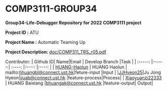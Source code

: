 # COMP3111-GROUP34
**Group34-Life-Debugger Repository for 2022 COMP3111 project**

**Project ID :** ATU

**Project Name :** Automatic Teaming Up 

**Project Description:** [doc/COMP311_TRS_r05.pdf](doc/COMP311_TRS_r05.pdf)

Contributor:
| Github ID| Name|Email | Develop Branch |Task |
| :-----: |:-----:| :----: |:----: |:----: |
| [HUANG-Haolun](https://github.com/HUANG-Haolun) | HUANG Haolun | mailto:hhuangbl@connect.ust.hk|feture-input |Input |
|[JJHyeon25](https://github.com/JJHyeon25)|Ju Jong Hyeon|jjuab@connect.ust.hk |feature-process|Process|
| [Xiaoyuanzi22333](https://github.com/Xiaoyuanzi22333)  | HUANG Baixiang |bhuangak@connect.ust.hk |feature-output| Output|
